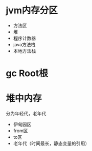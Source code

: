 # jvm内存分区
- 方法区
- 堆
- 程序计数器
- java方法栈
- 本地方法栈
# gc Root根

# 堆中内存
分为年轻代，老年代
- 伊甸园区
- from区
- to区
- 老年代（时间最长，静态变量的引用）

